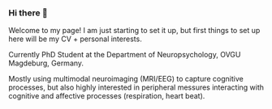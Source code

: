 ### Hi there 👋

Welcome to my page! I am just starting to set it up, but first things to set up here will be my CV + personal interests.

Currently PhD Student at the Department of Neuropsychology, OVGU Magdeburg, Germany.

Mostly using multimodal neuroimaging (MRI/EEG) to capture cognitive processes, but also highly interested in peripheral messures interacting with cognitive and affective processes (respiration, heart beat).

<!--
**weuthen/weuthen** is a ✨ _special_ ✨ repository because its `README.md` (this file) appears on your GitHub profile.

Here are some ideas to get you started:

- 🔭 I’m currently working on ...
- 🌱 I’m currently learning ...
- 👯 I’m looking to collaborate on ...
- 🤔 I’m looking for help with ...
- 💬 Ask me about ...
- 📫 How to reach me: ...
- 😄 Pronouns: ...
- ⚡ Fun fact: ...
-->
